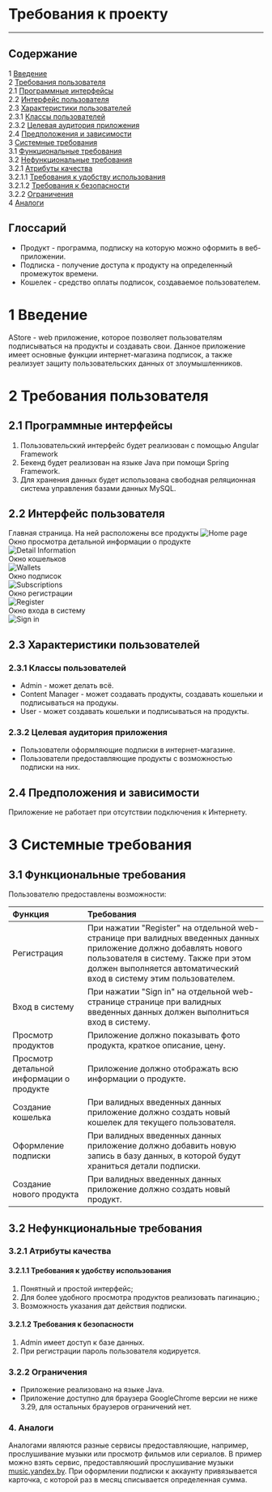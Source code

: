 # Требования к проекту
---

## Содержание

1 [Введение](#intro) <br/>
2 [Требования пользователя](#user_requirements)  
2.1 [Программные интерфейсы](#software_interfaces)  
2.2 [Интерфейс пользователя](#user_interface)  
2.3 [Характеристики пользователей](#user_specifications)  
2.3.1 [Классы пользователей](#user_classes)  
2.3.2 [Целевая аудитория приложения](#application_audience)  
2.4 [Предположения и зависимости](#assumptions_and_dependencies)  
3 [Системные требования](#system_requirements)  
3.1 [Функциональные требования](#functional_requirements)  
3.2 [Нефункциональные требования](#non-functional_requirements)  
3.2.1 [Атрибуты качества](#quality_attributes)  
3.2.1.1 [Требования к удобству использования](#requirements_for_ease_of_use)  
3.2.1.2 [Требования к безопасности](#security_requirements)  
3.2.2 [Ограничения](#limitations) <br/>
4 [Аналоги](#analogues)   

## Глоссарий
 * Продукт - программа, подписку на которую можно оформить в веб-приложении.
 * Подписка - получение доступа к продукту на определенный промежуток времени.
 * Кошелек - средство оплаты подписок, создаваемое пользователем.

<a name="intro"/>

# 1 Введение
AStore - web приложение, которое позволяет пользователям подписываться на продукты и создавать свои. Данное приложение имеет основные функции интернет-магазина подписок, а также реализует защиту пользовательских данных от злоумышленников.

<a name="user_requirements"/>

# 2 Требования пользователя

<a name="software_interfaces"/>

## 2.1 Программные интерфейсы
1. Пользовательский интерфейс будет реализован с помощью Angular Framework
2. Бекенд будет реализован на языке Java при помощи Spring Framework.
3. Для хранения данных будет использована свободная реляционная система управления базами данных MySQL.

<a name="user_interface"/>

## 2.2 Интерфейс пользователя
Главная страница. На ней расположены все продукты
![Home page](../Mockups/AllProducts.png)  
Окно просмотра детальной информации о продукте  
![Detail Information](../Mockups/DetailInformation.png)  
Окно кошельков  
![Wallets](../Mockups/Wallets.png)  
Окно подписок  
![Subscriptions](../Mockups/Subscriptions.png)  
Окно регистрации  
![Register](../Mockups/Register.png)  
Окно входа в систему  
![Sign in](../Mockups/SignIn.png)  

<a name="user_specifications"/>

## 2.3 Характеристики пользователей

<a name="user_classes"/>

### 2.3.1 Классы пользователей

* Admin - может делать всё.
* Content Manager - может создавать продукты, создавать кошельки и подписываться на продукы.
* User - может создавать кошельки и подписываться на продукты.

<a name="application_audience"/>

### 2.3.2 Целевая аудитория приложения

* Пользователи оформляющие подписки в интернет-магазине.
* Пользователи предоставляющие продукты с возможностью подписки на них.

<a name="assumptions_and_dependencies"/>

## 2.4 Предположения и зависимости
Приложение не работает при отсутствии подключения к Интернету.

<a name="system_requirements"/>

# 3 Системные требования

<a name="functional_requirements"/>

## 3.1 Функциональные требования

Пользователю предоставлены возможности:

| Функция | Требования | 
|:---|:---|
| Регистрация | При нажатии "Register" на отдельной web-странице при валидных введенных данных приложение должно добавлять нового пользователя в систему. Также при этом должен выполняется автоматический вход в систему этим пользователем. |
| Вход в систему | При нажатии "Sign in" на отдельной web-странице странице при валидных введенных данных должен выполниться вход в систему. |
| Просмотр продуктов | Приложение должно показывать фото продукта, краткое описание, цену. |
| Просмотр детальной информации о продукте | Приложение должно отображать всю информации о продукте. |
| Создание кошелька | При валидных введенных данных приложение должно создать новый кошелек для текущего пользователя. |
| Оформление подписки | При валидных введенных данных приложение должно добавить новую запись в базу данных, в которой будут храниться детали подписки. |
| Создание нового продукта | При валидных введенных данных приложение должно создать новый продукт. |

<a name="non-functional_requirements"/>

## 3.2 Нефункциональные требования

<a name="quality_attributes"/>

### 3.2.1 Атрибуты качества

<a name="requirements_for_ease_of_use"/>

#### 3.2.1.1 Требования к удобству использования
1. Понятный и простой интерфейс;
2. Для более удобного просмотра продуктов реализовать пагинацию.;
3. Возможность указания дат действия подписки.

<a name="security_requirements"/>

#### 3.2.1.2 Требования к безопасности
1. Admin имеет доступ к базе данных.
2. При регистрации пароль пользователя кодируется.

<a name="limitations"/>

### 3.2.2 Ограничения 
* Приложение реализовано на языке Java.
* Приложение доступно для браузера GoogleChrome версии не ниже 3.29, для остальных браузеров ограничений нет.

<a name="analogues"/>

### 4. Аналоги 
Аналогами являются разные сервисы предоставляющие, например, прослушивание музыки или просмотр фильмов или сериалов. В пример можно взять сервис, предоставляюший прослушивание музыки [music.yandex.by](https://music.yandex.by/home). При оформлении подписки к аккаунту привязывается карточка, с которой раз в месяц списывается определенная сумма.